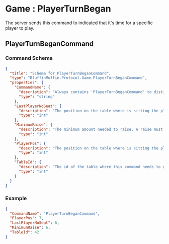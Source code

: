 # Game : PlayerTurnBegan

The server sends this command to indicated that it's time for a specific player to play.

## PlayerTurnBeganCommand

### Command Schema

```json
{
  "title": "Schema for PlayerTurnBeganCommand",
  "type": "BluffinMuffin.Protocol.Game.PlayerTurnBeganCommand",
  "properties": {
    "CommandName": {
      "description": "Always contains 'PlayerTurnBeganCommand' to distinguish the command from others.",
      "type": "string"
    },
    "LastPlayerNoSeat": {
      "description": "The position on the table where is sitting the player that just played.",
      "type": "int"
    },
    "MinimumRaise": {
      "description": "The minimum amount needed to raise. A raise must be at least the size of the largest previous bet or raise of the current betting round.",
      "type": "int"
    },
    "PlayerPos": {
      "description": "The position on the table where is sitting the player that needs to play",
      "type": "int"
    },
    "TableId": {
      "description": "The id of the table where this command needs to go",
      "type": "int"
    }
  }
}
```

### Example

```json
{
  "CommandName": "PlayerTurnBeganCommand",
  "PlayerPos": 7,
  "LastPlayerNoSeat": 6,
  "MinimumRaise": 6,
  "TableId": 42
}
```

